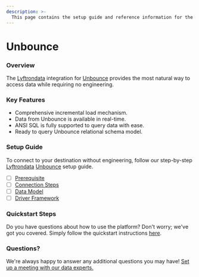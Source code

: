```yaml
---
description: >-
  This page contains the setup guide and reference information for the Unbounce source connector.
---
```


# Unbounce

### Overview

The [Lyftrondata](https://www.lyftrondata.com/) integration for [Unbounce](None) provides the most natural way to access data while requiring no engineering.

### Key Features

* Comprehensive incremental load mechanism.
* Data from Unbounce is available in real-time.&#x20;
* ANSI SQL is fully supported to query data with ease.
* Ready to query Unbounce relational schema model.

### Setup Guide

To connect to your destination without engineering, follow our step-by-step [Lyftrondata](https://www.lyftrondata.com/)  [Unbounce](None) setup guide.

* [ ] [Prerequisite](prerequisite.md)
* [ ] [Connection Steps](connection-steps.md)
* [ ] [Data Model](data-model/erd.md)
* [ ] [Driver Framework](driver-framework/)

### Quickstart Steps

Do you have questions about how to use the platform? Don't worry; we've got you covered. Simply follow the quickstart instructions [here](../README.md).

### Questions? <a href="#questions" id="questions"></a>

We're always happy to answer any additional questions you may have! [Set up a meeting with our data experts.](https://www.lyftrondata.com/book-a-meeting/)

